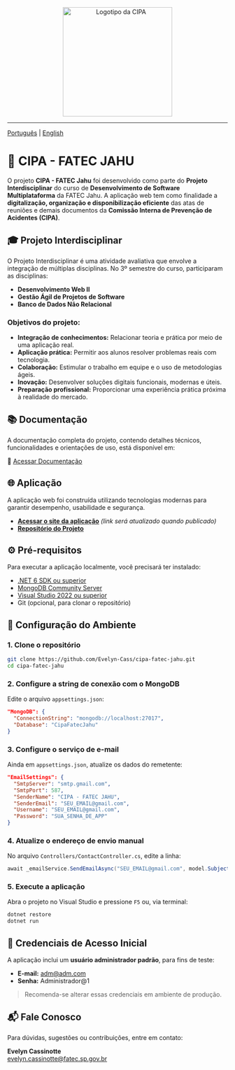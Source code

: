 
<div align="center">
  <img src="https://github.com/Evelyn-Cass/fatec-jahu-cipa/blob/main/images/cipa-fatec-jahu.png" alt="Logotipo da CIPA" width="250"/>
</div>

---

[Português](#cipa---fatec-jahu) | [English](#cipa---fatec-jahu-1)

# 📌 CIPA - FATEC JAHU

O projeto **CIPA - FATEC Jahu** foi desenvolvido como parte do **Projeto Interdisciplinar** do curso de **Desenvolvimento de Software Multiplataforma** da FATEC Jahu. A aplicação web tem como finalidade a **digitalização, organização e disponibilização eficiente** das atas de reuniões e demais documentos da **Comissão Interna de Prevenção de Acidentes (CIPA)**.

## 🎓 Projeto Interdisciplinar

O Projeto Interdisciplinar é uma atividade avaliativa que envolve a integração de múltiplas disciplinas. No 3º semestre do curso, participaram as disciplinas:

- **Desenvolvimento Web II**
- **Gestão Ágil de Projetos de Software**
- **Banco de Dados Não Relacional**

### Objetivos do projeto:

- **Integração de conhecimentos:** Relacionar teoria e prática por meio de uma aplicação real.
- **Aplicação prática:** Permitir aos alunos resolver problemas reais com tecnologia.
- **Colaboração:** Estimular o trabalho em equipe e o uso de metodologias ágeis.
- **Inovação:** Desenvolver soluções digitais funcionais, modernas e úteis.
- **Preparação profissional:** Proporcionar uma experiência prática próxima à realidade do mercado.

## 📚 Documentação

A documentação completa do projeto, contendo detalhes técnicos, funcionalidades e orientações de uso, está disponível em:

🔗 [Acessar Documentação](https://github.com/Evelyn-Cass/fatec-jahu-cipa/tree/main/Documentation)

## 🌐 Aplicação

A aplicação web foi construída utilizando tecnologias modernas para garantir desempenho, usabilidade e segurança.

- **[Acessar o site da aplicação](#)** *(link será atualizado quando publicado)*
- **[Repositório do Projeto](https://github.com/Evelyn-Cass/cipa-fatec-jahu)**

## ⚙️ Pré-requisitos

Para executar a aplicação localmente, você precisará ter instalado:

- [.NET 6 SDK ou superior](https://dotnet.microsoft.com/download)
- [MongoDB Community Server](https://www.mongodb.com/try/download/community)
- [Visual Studio 2022 ou superior](https://visualstudio.microsoft.com/)
- Git (opcional, para clonar o repositório)

## 🔧 Configuração do Ambiente

### 1. Clone o repositório
```bash
git clone https://github.com/Evelyn-Cass/cipa-fatec-jahu.git
cd cipa-fatec-jahu
```

### 2. Configure a string de conexão com o MongoDB  
Edite o arquivo `appsettings.json`:
```json
"MongoDB": {
  "ConnectionString": "mongodb://localhost:27017",
  "Database": "CipaFatecJahu"
}
```

### 3. Configure o serviço de e-mail
Ainda em `appsettings.json`, atualize os dados do remetente:
```json
"EmailSettings": {
  "SmtpServer": "smtp.gmail.com",
  "SmtpPort": 587,
  "SenderName": "CIPA - FATEC JAHU",
  "SenderEmail": "SEU_EMAIL@gmail.com",
  "Username": "SEU_EMAIL@gmail.com",
  "Password": "SUA_SENHA_DE_APP"
}
```

### 4. Atualize o endereço de envio manual  
No arquivo `Controllers/ContactController.cs`, edite a linha:
```csharp
await _emailService.SendEmailAsync("SEU_EMAIL@gmail.com", model.Subject, body);
```

### 5. Execute a aplicação  
Abra o projeto no Visual Studio e pressione `F5` ou, via terminal:
```bash
dotnet restore
dotnet run
```

## 🔐 Credenciais de Acesso Inicial

A aplicação inclui um **usuário administrador padrão**, para fins de teste:

- **E-mail:** adm@adm.com  
- **Senha:** Administrador@1

> Recomenda-se alterar essas credenciais em ambiente de produção.

## 📬 Fale Conosco

Para dúvidas, sugestões ou contribuições, entre em contato:

**Evelyn Cassinotte**  
[evelyn.cassinotte@fatec.sp.gov.br](mailto:evelyn.cassinotte@fatec.sp.gov.br)
